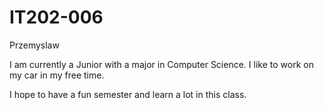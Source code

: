 # IT202-006
Przemyslaw

I am currently a Junior with a major in Computer Science. I like to work on my car in my free time.

I hope to have a fun semester and learn a lot in this class. 
